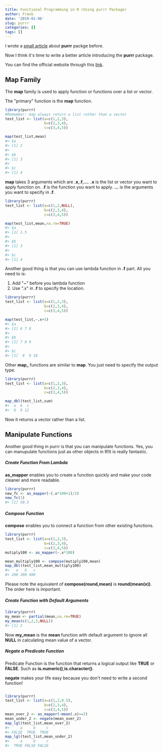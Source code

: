 ```yaml
---
title: Functional Programming in R (Using purrr Package)
author: Frank
date: '2019-01-06'
slug: purrr
categories: []
tags: []
---
```


I wrote a [small article](https://dingruizhang.me/2018/07/25/r-scripts-for-combining-excels-file) about **purrr** packge before.

Now I think it's time to write a better article introducing the **purrr** package.

You can find the official website through this [link](https://purrr.tidyverse.org).

## Map Family

The **map** family is used to apply function or functions over a list or vector.

The "primary" function is the **map** function.

```r
library(purrr)
#Remember: map always return a list rather than a vector
test_list <- list(a=c(1,2,3),
                  b=c(2,3,4),
                  c=c(3,4,5))

map(test_list,mean)
#> $a
#> [1] 2
#> 
#> $b
#> [1] 3
#> 
#> $c
#> [1] 4
```
<!--more-->
**map** takes 3 arguments which are **.x**,**.f**,**...**.
**.x** is the list or vector you want to apply function on.
**.f** is the function you want to apply.
**...** is the arguments you want to specify in **.f**.

```r
library(purrr)
test_list <- list(a=c(1,2,NULL),
                  b=c(2,3,4),
                  c=c(3,4,5))

map(test_list,mean,na.rm=TRUE)
#> $a
#> [1] 1.5
#> 
#> $b
#> [1] 3
#> 
#> $c
#> [1] 4
```

Another good thing is that you can use lambda function in **.f** part. All you need to is:
1. Add "~" before you lambda function
2. Use ".x" in **.f** to specify the location.

``` r
library(purrr)
test_list <- list(a=c(1,2,3),
                  b=c(2,3,4),
                  c=c(3,4,5))

map(test_list,~.x+5)
#> $a
#> [1] 6 7 8
#> 
#> $b
#> [1] 7 8 9
#> 
#> $c
#> [1]  8  9 10
```

Other **map_** functions are similar to **map**. You just need to specify the output type.
``` r
library(purrr)
test_list <- list(a=c(1,2,3),
                  b=c(2,3,4),
                  c=c(3,4,5))

map_dbl(test_list,sum)
#>  a  b  c 
#>  6  9 12
```
Now it returns a vector rather than a list.

## Manipulate Functions

Another good thing in purrr is that you can manipulate functions. Yes, you can manupulate functions just as other objects in R!It is really fantastic.

##### Create Function From Lambda
**as_mapper** enables you to create a function quickly and make your code cleaner and more readable.
``` r
library(purrr)
new_fc <- as_mapper(~(.x*100+1)/2)
new_fc(1)
#> [1] 50.5
```

##### Compose Function
**compose** enables you to connect a function from other existing functions.
``` r
library(purrr)
test_list <- list(a=c(1,2,3),
                  b=c(2,3,4),
                  c=c(3,4,5))
mutiply100 <- as_mapper(~.x*100)

mean_multiply100 <- compose(mutiply100,mean)
map_dbl(test_list,mean_multiply100)
#>   a   b   c 
#> 200 300 400
```
Please note the equivalent of **compose(round,mean)** is **round(mean(x))**. The order here is important.

##### Create Function with Default Arguments
``` r
library(purrr)
my_mean <- partial(mean,na.rm=TRUE)
my_mean(c(1,2,3,NULL))
#> [1] 2
```
Now **my_mean** is the **mean** function with default argument to ignore all **NULL** in calculating mean value of a vector.

##### Negate a Predicate Function
Predicate Function is the function that returns a logical output like **TRUE** or **FALSE**.
Such as **is.numeric()**,**is.character()**.

**negate** makes your life easy because you don't need to write a second function!

``` r

library(purrr)
test_list <- list(a=c(1,2,0.5),
                  b=c(2,3,4),
                  c=c(3,4,5))
mean_over_2 <- as_mapper(~mean(.x)>=2)
mean_under_2 <- negate(mean_over_2)
map_lgl(test_list,mean_over_2)
#>     a     b     c 
#> FALSE  TRUE  TRUE
map_lgl(test_list,mean_under_2)
#>     a     b     c 
#>  TRUE FALSE FALSE
```









